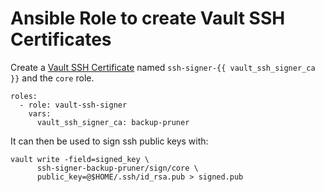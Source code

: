 # Ansible Role to create Vault SSH Certificates

Create a [Vault SSH Certificate](https://www.vaultproject.io/docs/secrets/ssh/signed-ssh-certificates.html)
named `ssh-signer-{{ vault_ssh_signer_ca }}` and the `core` role.

    roles:
      - role: vault-ssh-signer
        vars:
          vault_ssh_signer_ca: backup-pruner

It can then be used to sign ssh public keys with:

    vault write -field=signed_key \
          ssh-signer-backup-pruner/sign/core \
          public_key=@$HOME/.ssh/id_rsa.pub > signed.pub
